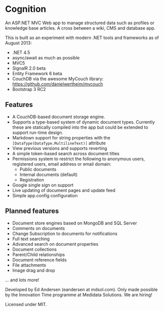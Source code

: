 ﻿# Cognition

An ASP.NET MVC Web app to manage structured data such as profiles or knowledge base articles. A cross between a wiki, CMS and database app.

This is built as an experiment with modern .NET tools and frameworks as of August 2013:

* .NET 4.5
* async/await as much as possible
* MVC5
* SignalR 2.0 beta
* Entity Framework 6 beta
* CouchDB via the awesome MyCouch library: https://github.com/danielwertheim/mycouch
* Bootstrap 3 RC2

## Features

* A CouchDB-based document storage engine.
* Supports a type-based system of dynamic document types. Currently these are statically compiled into the app but could be extended to support run-time design.
* Markdown support for string properties with the ```[DataType(DataType.MultilineText)]``` attribute
* View previous versions and supports reverting
* A simple token-based search across document titles
* Permissions system to restrict the following to anonymous users, registered users, email address or email domain:
  * Public documents
  * Internal documents (default)
  * Registration
* Google single sign on support
* Live updating of document pages and update feed
* Simple app.config configuration

## Planned features
* Document store engines based on MongoDB and SQL Server
* Comments on documents
* Change Subscription to documents for notifications
* Full text searching
* Advanced search on document properties
* Document collections
* Parent/Child relationships
* Document reference fields
* File attachments
* Image drag and drop

... and lots more!

Developed by Ed Andersen (eandersen at mdsol.com). Only made possible by the Innovation Time programme at Medidata Solutions. We are hiring!

Licensed under MIT.
